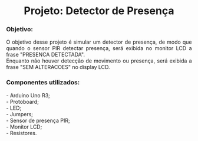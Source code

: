 <h1 align="center">Projeto: Detector de Presença</h1>
<h3>Objetivo:</h3>
<p align="justify">O objetivo desse projeto é simular um detector de presença, de modo que quando o sensor PIR detectar presença, será exibida no monitor LCD a frase "PRESENCA DETECTADA".<br/>
Enquanto não houver detecção de movimento ou presença, será exibida a frase "SEM ALTERACOES" no display LCD.</p>
<h3>Componentes utilizados:</h3>
- Arduino Uno R3;<br/>
- Protoboard;<br/>
- LED;<br/>
- Jumpers;<br/>
- Sensor de presença PIR;<br/>
- Monitor LCD;<br/>
- Resistores.<br/>
